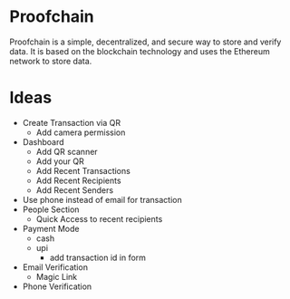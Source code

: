 # Proofchain

Proofchain is a simple, decentralized, and secure way to store and verify data. It is based on the blockchain technology and uses the Ethereum network to store data.

# Ideas
- Create Transaction via QR
  - Add camera permission
- Dashboard
  - Add QR scanner
  - Add your QR
  - Add Recent Transactions
  - Add Recent Recipients
  - Add Recent Senders
- Use phone instead of email for transaction
- People Section
  - Quick Access to recent recipients
- Payment Mode
  - cash
  - upi
    - add transaction id in form
- Email Verification
  - Magic Link
- Phone Verification